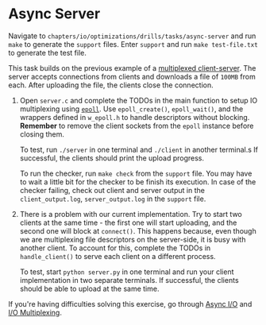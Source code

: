 # Async Server

Navigate to `chapters/io/optimizations/drills/tasks/async-server` and run `make` to generate the `support` files.
Enter `support` and run `make test-file.txt` to generate the test file.

This task builds on the previous example of a [multiplexed client-server](../../tasks/multiplexed-client-server/README.md).
The server accepts connections from clients and downloads a file of `100MB` from each.
After uploading the file, the clients close the connection.

1. Open `server.c` and complete the TODOs in the main function to setup IO multiplexing using [`epoll`](https://man7.org/linux/man-pages/man7/epoll.7.html).
   Use `epoll_create()`, `epoll_wait()`, and the wrappers defined in `w_epoll.h` to handle descriptors without blocking.
   **Remember** to remove the client sockets from the `epoll` instance before closing them.

   To test, run `./server` in one terminal and `./client` in another terminal.s
   If successful, the clients should print the upload progress.

   To run the checker, run `make check` from the `support` file. You may have to wait a little bit for the checker to be finish its execution.
   In case of the checker failing, check out client and server output in the `client_output.log`, `server_output.log` in the `support` file.

1. There is a problem with our current implementation.
   Try to start two clients at the same time - the first one will start uploading, and the second one will block at `connect()`.
   This happens because, even though we are multiplexing file descriptors on the server-side, it is busy with another client.
   To account for this, complete the TODOs in `handle_client()` to serve each client on a different process.

   To test, start `python server.py` in one terminal and run your client implementation in two separate terminals.
   If successful, the clients should be able to upload at the same time.

If you're having difficulties solving this exercise, go through [Async I/O](../../../reading/async-io.md) and [I/O Multiplexing](../../../reading/io-multiplexing.md).
